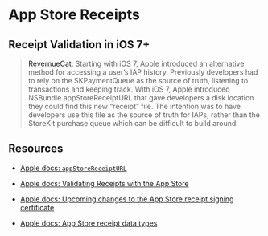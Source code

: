 # App Store Receipts

## Receipt Validation in iOS 7+

> [RevernueCat](https://www.revenuecat.com/blog/app-store-receipt-file-example/): Starting with iOS 7, Apple introduced an alternative method for accessing a user’s IAP history. Previously developers had to rely on the SKPaymentQueue as the source of truth, listening to transactions and keeping track. With iOS 7, Apple introduced NSBundle.appStoreReceiptURL that gave developers a disk location they could find this new “receipt” file. The intention was to have developers use this file as the source of truth for IAPs, rather than the StoreKit purchase queue which can be difficult to build around.

## Resources

* [Apple docs: `appStoreReceiptURL`](https://developer.apple.com/documentation/foundation/nsbundle/1407276-appstorereceipturl)

* [Apple docs: Validating Receipts with the App Store](https://developer.apple.com/documentation/storekit/original_api_for_in-app_purchase/validating_receipts_with_the_app_store)
* [Apple docs: Upcoming changes to the App Store receipt signing certificate](https://developer.apple.com/news/?id=ytb7qj0x&utm_campaign=iOS%2BDev%2BWeekly&utm_medium=email&utm_source=iOS%2BDev%2BWeekly%2BIssue%2B591)
* [Apple docs: App Store receipt data types](https://developer.apple.com/documentation/appstorereceipts/app_store_receipt_data_types)
